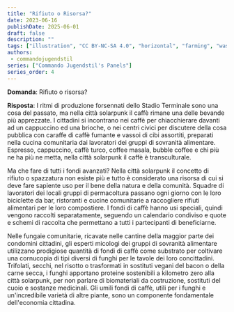 ```yaml
---
title: "Rifiuto o Risorsa?"
date: 2023-06-16
publishDate: 2025-06-01
draft: false
description: ""
tags: ["illustration", "CC BY-NC-SA 4.0", "horizontal", "farming", "waste"]
authors:
 - commandojugendstil
series: ["Commando Jugendstil's Panels"]
series_order: 4
---
```


**Domanda**:
Rifiuto o risorsa?

**Risposta**:
I ritmi di produzione forsennati dello Stadio Terminale sono una cosa del passato, ma nella città solarpunk il caffè rimane una delle bevande più apprezzate.
I cittadini si incontrano nei caffè per chiacchierare davanti ad un cappuccino ed una brioche, o nei centri civici per discutere della cosa pubblica con caraffe di caffè fumante e vassoi di cibi assortiti, preparati nella cucina comunitaria dai lavoratori dei gruppi di sovranità alimentare. Espresso, cappuccino, caffè turco, coffee masala, bubble coffee e chi più ne ha più ne metta, nella città solarpunk il caffè è transculturale.

Ma che fare di tutti i fondi avanzati?
Nella città solarpunk il concetto di rifiuto o spazzatura non esiste più e tutto è considerato una risorsa di cui si deve fare sapiente uso per il bene della natura e della comunità.
Squadre di lavoratori dei locali gruppi di permacoltura passano ogni giorno con le loro biciclette da bar, ristoranti e cucine comunitarie a raccogliere rifiuti alimentari per le loro compostiere. I fondi di caffè hanno usi speciali, quindi vengono raccolti separatamente, seguendo un calendario condiviso e quote e schemi di raccolta che permettano a tutti i partecipanti di beneficiarne.

Nelle fungaie comunitarie, ricavate nelle cantine della maggior parte dei condomini cittadini, gli esperti micologi dei gruppi di sovranità alimentare utilizzano prodigiose quantità di fondi di caffè come substrato per coltivare una cornucopia di tipi diversi di funghi per le tavole dei loro concittadini.
Trifolati, secchi, nel risotto o trasformati in sostituti vegani del bacon o della carne secca, i funghi apportano proteine sostenibili a kilometro zero alla città solarpunk, per non parlare di biomateriali da costruzione, sostituti del cuoio e sostanze medicinali.
Gli umili fondi di caffè, utili per i funghi e un'incredibile varietà di altre piante, sono un componente fondamentale dell'economia cittadina.

